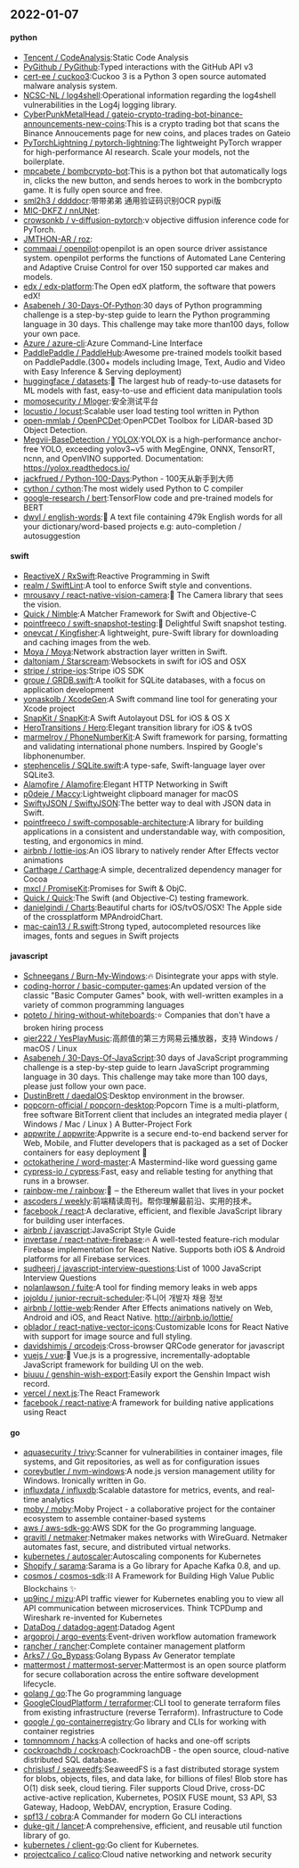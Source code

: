 ## 2022-01-07

#### python
* [Tencent / CodeAnalysis](https://github.com/Tencent/CodeAnalysis):Static Code Analysis
* [PyGithub / PyGithub](https://github.com/PyGithub/PyGithub):Typed interactions with the GitHub API v3
* [cert-ee / cuckoo3](https://github.com/cert-ee/cuckoo3):Cuckoo 3 is a Python 3 open source automated malware analysis system.
* [NCSC-NL / log4shell](https://github.com/NCSC-NL/log4shell):Operational information regarding the log4shell vulnerabilities in the Log4j logging library.
* [CyberPunkMetalHead / gateio-crypto-trading-bot-binance-announcements-new-coins](https://github.com/CyberPunkMetalHead/gateio-crypto-trading-bot-binance-announcements-new-coins):This is a crypto trading bot that scans the Binance Annoucements page for new coins, and places trades on Gateio
* [PyTorchLightning / pytorch-lightning](https://github.com/PyTorchLightning/pytorch-lightning):The lightweight PyTorch wrapper for high-performance AI research. Scale your models, not the boilerplate.
* [mpcabete / bombcrypto-bot](https://github.com/mpcabete/bombcrypto-bot):This is a python bot that automatically logs in, clicks the new button, and sends heroes to work in the bombcrypto game. It is fully open source and free.
* [sml2h3 / ddddocr](https://github.com/sml2h3/ddddocr):带带弟弟 通用验证码识别OCR pypi版
* [MIC-DKFZ / nnUNet](https://github.com/MIC-DKFZ/nnUNet):
* [crowsonkb / v-diffusion-pytorch](https://github.com/crowsonkb/v-diffusion-pytorch):v objective diffusion inference code for PyTorch.
* [JMTHON-AR / roz](https://github.com/JMTHON-AR/roz):
* [commaai / openpilot](https://github.com/commaai/openpilot):openpilot is an open source driver assistance system. openpilot performs the functions of Automated Lane Centering and Adaptive Cruise Control for over 150 supported car makes and models.
* [edx / edx-platform](https://github.com/edx/edx-platform):The Open edX platform, the software that powers edX!
* [Asabeneh / 30-Days-Of-Python](https://github.com/Asabeneh/30-Days-Of-Python):30 days of Python programming challenge is a step-by-step guide to learn the Python programming language in 30 days. This challenge may take more than100 days, follow your own pace.
* [Azure / azure-cli](https://github.com/Azure/azure-cli):Azure Command-Line Interface
* [PaddlePaddle / PaddleHub](https://github.com/PaddlePaddle/PaddleHub):Awesome pre-trained models toolkit based on PaddlePaddle.(300+ models including Image, Text, Audio and Video with Easy Inference & Serving deployment)
* [huggingface / datasets](https://github.com/huggingface/datasets):🤗
The largest hub of ready-to-use datasets for ML models with fast, easy-to-use and efficient data manipulation tools
* [momosecurity / Mloger](https://github.com/momosecurity/Mloger):安全测试平台
* [locustio / locust](https://github.com/locustio/locust):Scalable user load testing tool written in Python
* [open-mmlab / OpenPCDet](https://github.com/open-mmlab/OpenPCDet):OpenPCDet Toolbox for LiDAR-based 3D Object Detection.
* [Megvii-BaseDetection / YOLOX](https://github.com/Megvii-BaseDetection/YOLOX):YOLOX is a high-performance anchor-free YOLO, exceeding yolov3~v5 with MegEngine, ONNX, TensorRT, ncnn, and OpenVINO supported. Documentation: https://yolox.readthedocs.io/
* [jackfrued / Python-100-Days](https://github.com/jackfrued/Python-100-Days):Python - 100天从新手到大师
* [cython / cython](https://github.com/cython/cython):The most widely used Python to C compiler
* [google-research / bert](https://github.com/google-research/bert):TensorFlow code and pre-trained models for BERT
* [dwyl / english-words](https://github.com/dwyl/english-words):📝
A text file containing 479k English words for all your dictionary/word-based projects e.g: auto-completion / autosuggestion

#### swift
* [ReactiveX / RxSwift](https://github.com/ReactiveX/RxSwift):Reactive Programming in Swift
* [realm / SwiftLint](https://github.com/realm/SwiftLint):A tool to enforce Swift style and conventions.
* [mrousavy / react-native-vision-camera](https://github.com/mrousavy/react-native-vision-camera):📸
The Camera library that sees the vision.
* [Quick / Nimble](https://github.com/Quick/Nimble):A Matcher Framework for Swift and Objective-C
* [pointfreeco / swift-snapshot-testing](https://github.com/pointfreeco/swift-snapshot-testing):📸
Delightful Swift snapshot testing.
* [onevcat / Kingfisher](https://github.com/onevcat/Kingfisher):A lightweight, pure-Swift library for downloading and caching images from the web.
* [Moya / Moya](https://github.com/Moya/Moya):Network abstraction layer written in Swift.
* [daltoniam / Starscream](https://github.com/daltoniam/Starscream):Websockets in swift for iOS and OSX
* [stripe / stripe-ios](https://github.com/stripe/stripe-ios):Stripe iOS SDK
* [groue / GRDB.swift](https://github.com/groue/GRDB.swift):A toolkit for SQLite databases, with a focus on application development
* [yonaskolb / XcodeGen](https://github.com/yonaskolb/XcodeGen):A Swift command line tool for generating your Xcode project
* [SnapKit / SnapKit](https://github.com/SnapKit/SnapKit):A Swift Autolayout DSL for iOS & OS X
* [HeroTransitions / Hero](https://github.com/HeroTransitions/Hero):Elegant transition library for iOS & tvOS
* [marmelroy / PhoneNumberKit](https://github.com/marmelroy/PhoneNumberKit):A Swift framework for parsing, formatting and validating international phone numbers. Inspired by Google's libphonenumber.
* [stephencelis / SQLite.swift](https://github.com/stephencelis/SQLite.swift):A type-safe, Swift-language layer over SQLite3.
* [Alamofire / Alamofire](https://github.com/Alamofire/Alamofire):Elegant HTTP Networking in Swift
* [p0deje / Maccy](https://github.com/p0deje/Maccy):Lightweight clipboard manager for macOS
* [SwiftyJSON / SwiftyJSON](https://github.com/SwiftyJSON/SwiftyJSON):The better way to deal with JSON data in Swift.
* [pointfreeco / swift-composable-architecture](https://github.com/pointfreeco/swift-composable-architecture):A library for building applications in a consistent and understandable way, with composition, testing, and ergonomics in mind.
* [airbnb / lottie-ios](https://github.com/airbnb/lottie-ios):An iOS library to natively render After Effects vector animations
* [Carthage / Carthage](https://github.com/Carthage/Carthage):A simple, decentralized dependency manager for Cocoa
* [mxcl / PromiseKit](https://github.com/mxcl/PromiseKit):Promises for Swift & ObjC.
* [Quick / Quick](https://github.com/Quick/Quick):The Swift (and Objective-C) testing framework.
* [danielgindi / Charts](https://github.com/danielgindi/Charts):Beautiful charts for iOS/tvOS/OSX! The Apple side of the crossplatform MPAndroidChart.
* [mac-cain13 / R.swift](https://github.com/mac-cain13/R.swift):Strong typed, autocompleted resources like images, fonts and segues in Swift projects

#### javascript
* [Schneegans / Burn-My-Windows](https://github.com/Schneegans/Burn-My-Windows):🔥
Disintegrate your apps with style.
* [coding-horror / basic-computer-games](https://github.com/coding-horror/basic-computer-games):An updated version of the classic "Basic Computer Games" book, with well-written examples in a variety of common programming languages
* [poteto / hiring-without-whiteboards](https://github.com/poteto/hiring-without-whiteboards):⭐️
Companies that don't have a broken hiring process
* [qier222 / YesPlayMusic](https://github.com/qier222/YesPlayMusic):高颜值的第三方网易云播放器，支持 Windows / macOS / Linux
* [Asabeneh / 30-Days-Of-JavaScript](https://github.com/Asabeneh/30-Days-Of-JavaScript):30 days of JavaScript programming challenge is a step-by-step guide to learn JavaScript programming language in 30 days. This challenge may take more than 100 days, please just follow your own pace.
* [DustinBrett / daedalOS](https://github.com/DustinBrett/daedalOS):Desktop environment in the browser.
* [popcorn-official / popcorn-desktop](https://github.com/popcorn-official/popcorn-desktop):Popcorn Time is a multi-platform, free software BitTorrent client that includes an integrated media player ( Windows / Mac / Linux ) A Butter-Project Fork
* [appwrite / appwrite](https://github.com/appwrite/appwrite):Appwrite is a secure end-to-end backend server for Web, Mobile, and Flutter developers that is packaged as a set of Docker containers for easy deployment
🚀
* [octokatherine / word-master](https://github.com/octokatherine/word-master):A Mastermind-like word guessing game
* [cypress-io / cypress](https://github.com/cypress-io/cypress):Fast, easy and reliable testing for anything that runs in a browser.
* [rainbow-me / rainbow](https://github.com/rainbow-me/rainbow):🌈
‒ the Ethereum wallet that lives in your pocket
* [ascoders / weekly](https://github.com/ascoders/weekly):前端精读周刊。帮你理解最前沿、实用的技术。
* [facebook / react](https://github.com/facebook/react):A declarative, efficient, and flexible JavaScript library for building user interfaces.
* [airbnb / javascript](https://github.com/airbnb/javascript):JavaScript Style Guide
* [invertase / react-native-firebase](https://github.com/invertase/react-native-firebase):🔥
A well-tested feature-rich modular Firebase implementation for React Native. Supports both iOS & Android platforms for all Firebase services.
* [sudheerj / javascript-interview-questions](https://github.com/sudheerj/javascript-interview-questions):List of 1000 JavaScript Interview Questions
* [nolanlawson / fuite](https://github.com/nolanlawson/fuite):A tool for finding memory leaks in web apps
* [jojoldu / junior-recruit-scheduler](https://github.com/jojoldu/junior-recruit-scheduler):주니어 개발자 채용 정보
* [airbnb / lottie-web](https://github.com/airbnb/lottie-web):Render After Effects animations natively on Web, Android and iOS, and React Native. http://airbnb.io/lottie/
* [oblador / react-native-vector-icons](https://github.com/oblador/react-native-vector-icons):Customizable Icons for React Native with support for image source and full styling.
* [davidshimjs / qrcodejs](https://github.com/davidshimjs/qrcodejs):Cross-browser QRCode generator for javascript
* [vuejs / vue](https://github.com/vuejs/vue):🖖
Vue.js is a progressive, incrementally-adoptable JavaScript framework for building UI on the web.
* [biuuu / genshin-wish-export](https://github.com/biuuu/genshin-wish-export):Easily export the Genshin Impact wish record.
* [vercel / next.js](https://github.com/vercel/next.js):The React Framework
* [facebook / react-native](https://github.com/facebook/react-native):A framework for building native applications using React

#### go
* [aquasecurity / trivy](https://github.com/aquasecurity/trivy):Scanner for vulnerabilities in container images, file systems, and Git repositories, as well as for configuration issues
* [coreybutler / nvm-windows](https://github.com/coreybutler/nvm-windows):A node.js version management utility for Windows. Ironically written in Go.
* [influxdata / influxdb](https://github.com/influxdata/influxdb):Scalable datastore for metrics, events, and real-time analytics
* [moby / moby](https://github.com/moby/moby):Moby Project - a collaborative project for the container ecosystem to assemble container-based systems
* [aws / aws-sdk-go](https://github.com/aws/aws-sdk-go):AWS SDK for the Go programming language.
* [gravitl / netmaker](https://github.com/gravitl/netmaker):Netmaker makes networks with WireGuard. Netmaker automates fast, secure, and distributed virtual networks.
* [kubernetes / autoscaler](https://github.com/kubernetes/autoscaler):Autoscaling components for Kubernetes
* [Shopify / sarama](https://github.com/Shopify/sarama):Sarama is a Go library for Apache Kafka 0.8, and up.
* [cosmos / cosmos-sdk](https://github.com/cosmos/cosmos-sdk):⛓️
A Framework for Building High Value Public Blockchains
✨
* [up9inc / mizu](https://github.com/up9inc/mizu):API traffic viewer for Kubernetes enabling you to view all API communication between microservices. Think TCPDump and Wireshark re-invented for Kubernetes
* [DataDog / datadog-agent](https://github.com/DataDog/datadog-agent):Datadog Agent
* [argoproj / argo-events](https://github.com/argoproj/argo-events):Event-driven workflow automation framework
* [rancher / rancher](https://github.com/rancher/rancher):Complete container management platform
* [Arks7 / Go_Bypass](https://github.com/Arks7/Go_Bypass):Golang Bypass Av Generator template
* [mattermost / mattermost-server](https://github.com/mattermost/mattermost-server):Mattermost is an open source platform for secure collaboration across the entire software development lifecycle.
* [golang / go](https://github.com/golang/go):The Go programming language
* [GoogleCloudPlatform / terraformer](https://github.com/GoogleCloudPlatform/terraformer):CLI tool to generate terraform files from existing infrastructure (reverse Terraform). Infrastructure to Code
* [google / go-containerregistry](https://github.com/google/go-containerregistry):Go library and CLIs for working with container registries
* [tomnomnom / hacks](https://github.com/tomnomnom/hacks):A collection of hacks and one-off scripts
* [cockroachdb / cockroach](https://github.com/cockroachdb/cockroach):CockroachDB - the open source, cloud-native distributed SQL database.
* [chrislusf / seaweedfs](https://github.com/chrislusf/seaweedfs):SeaweedFS is a fast distributed storage system for blobs, objects, files, and data lake, for billions of files! Blob store has O(1) disk seek, cloud tiering. Filer supports Cloud Drive, cross-DC active-active replication, Kubernetes, POSIX FUSE mount, S3 API, S3 Gateway, Hadoop, WebDAV, encryption, Erasure Coding.
* [spf13 / cobra](https://github.com/spf13/cobra):A Commander for modern Go CLI interactions
* [duke-git / lancet](https://github.com/duke-git/lancet):A comprehensive, efficient, and reusable util function library of go.
* [kubernetes / client-go](https://github.com/kubernetes/client-go):Go client for Kubernetes.
* [projectcalico / calico](https://github.com/projectcalico/calico):Cloud native networking and network security
